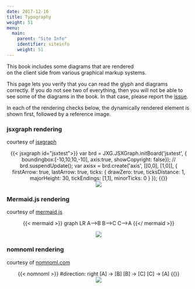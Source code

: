 ```yaml
---
date: 2017-12-16
title: Typography
weight: 51
menu:
  main:
    parent: "Site Info" 
    identifier: siteinfo
    weight: 51
---
```


This book includes some diagrams that are rendered  
on the client side from various graphical markup systems.

This page lets you verify that you can read the glyph and diagrams correctly. If
you do not see two of everything, then you will not be able to see some of the
diagrams in the book. In that case, please report the
[issue](https://github.com/virtualdataset/virtdata-docs/issues).

In each of the rendering checks below, the dynamically rendered element is shown
first, followed by a reference image.

### jsxgraph rendering

courtesy of [jsxgraph](http://jsxgraph.uni-bayreuth.de/wp/index.html)

<div title="dynamically rendered" align="middle">
{{< jsxgraph id="jsxtest">}}
  var brd = JXG.JSXGraph.initBoard('jsxtest', { boundingbox:[-10,10,10,-10], axis:true, showCopyright: false});
//  brd.suspendUpdate(); 
  var axisx = brd.create('axis', [[0,0], [1,0]],    
  {
    firstArrow: true,
    lastArrow: true, 
    ticks: {
      drawZero: true,
      ticksDistance: 1,
      majorHeight: 30,
      tickEndings: [1,1],
      minorTicks: 0
    }  
  });
{{</ jsxgraph >}}
</div>

<div title="reference image" align="middle">  
<img src="/siteinfo/jsxgraph.png"></img> 
</div>

### Mermaid.js rendering  
 
courtesy of [mermaid.js](https://knsv.github.io/mermaid/) 

<div title="rendered dynamically" align="middle">

{{< mermaid >}}
graph LR
A-->B
B-->C
C-->A
{{</ mermaid >}}

</div>

<div title="reference image" align="middle">
<img src="/siteinfo/mermaid_abc.png"></img>
</div>

### nomnoml rendering

courtesy of [nomnoml.com](http://nomnoml.com/)

<div title="rendered dynamically" align="middle">
{{< nomnoml >}}
 #direction: right
 [A] -> [B]
 [B] ->  [C]
 [C] -> [A]
{{</ nomnoml >}}
</div>

<div title="reference image" align="middle">
<div><img src="/siteinfo/nomnoml_abc.png"></img> 
</div>

